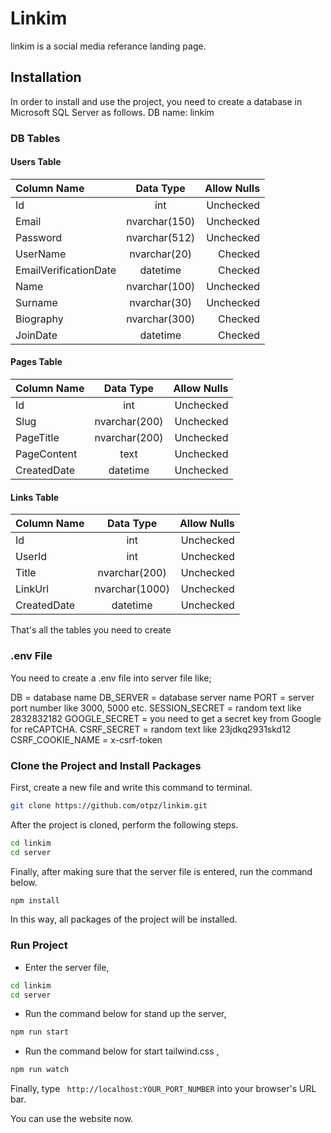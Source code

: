 # Linkim

linkim is a social media referance landing page.

## Installation
In order to install and use the project, you need to create a database in Microsoft SQL Server as follows.
DB name: linkim

### DB Tables

#### Users Table
| **Column Name**  |  **Data Type**  | **Allow Nulls** |
|:-----|:--------:|------:|
| Id   |int| Unchecked |
| Email   |nvarchar(150)|Unchecked|
| Password   | nvarchar(512) |Unchecked|
| UserName	| nvarchar(20) |Checked|
| EmailVerificationDate	| datetime|Checked|
| Name	| nvarchar(100) |Unchecked|
| Surname	| nvarchar(30) |Unchecked|
| Biography	| nvarchar(300) |Checked|
| JoinDate	| datetime |Checked|

#### Pages Table
| **Column Name**  |  **Data Type**  | **Allow Nulls** |
|:-----|:--------:|------:|
| Id   |int| Unchecked |
| Slug	|nvarchar(200)|Unchecked|
| PageTitle	| nvarchar(200) |Unchecked|
| PageContent	| text	 |Unchecked|
| CreatedDate	| datetime	|Unchecked|

#### Links Table
| **Column Name**  |  **Data Type**  | **Allow Nulls** |
|:-----|:--------:|------:|
| Id   |int| Unchecked |
| UserId	|int	| Unchecked|
| Title| nvarchar(200) |Unchecked|
| LinkUrl	| nvarchar(1000)	 |Unchecked|
| CreatedDate	| datetime	|Unchecked|

That's all the tables you need to create

### .env File
You need to create a .env file into server file like;

DB = database name
DB_SERVER = database server name
PORT = server port number like 3000, 5000 etc.
SESSION_SECRET = random text like 2832832182
GOOGLE_SECRET = you need to get a secret key from Google for reCAPTCHA.
CSRF_SECRET = random text like 23jdkq2931skd12
CSRF_COOKIE_NAME = x-csrf-token 

### Clone the Project and Install Packages
First, create a new file and write this command to terminal.
```bash
git clone https://github.com/otpz/linkim.git
```
After the project is cloned, perform the following steps.
```bash
cd linkim 
cd server
```
Finally, after making sure that the server file is entered, run the command below.
```bash
npm install
```
In this way, all packages of the project will be installed.

### Run Project
* Enter the server file,
```bash
cd linkim 
cd server
```
* Run the command below for stand up the server,
```bash
npm run start
```
* Run the command below for start tailwind.css ,
```bash
npm run watch
```
Finally, type ``` http://localhost:YOUR_PORT_NUMBER``` into your browser's URL bar.

You can use the website now.
